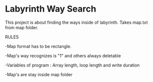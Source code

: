 # Labyrinth Way Search
This project is about finding the ways inside of labyrinth.
Takes map.txt from map folder.

RULES

-Map format has to be rectangle.

-Map's way recognizes is "1" and others always deletable

-Variables of program : Array length, loop length and write duration

-Map's are stay inside map folder
